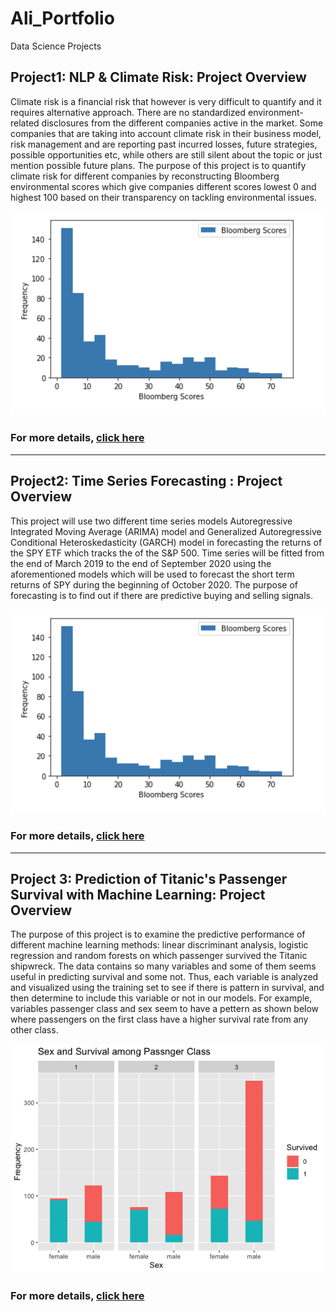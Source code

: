 # Ali_Portfolio
Data Science Projects 

## Project1: NLP & Climate Risk: Project Overview
Climate risk is a financial risk that however is very difficult to quantify and it requires alternative approach. There are no standardized environment-related
disclosures from the different companies active in the market. Some companies that are taking into account climate risk in their business model, risk management and are reporting past incurred losses, future strategies, possible opportunities etc, while others are still silent about the topic or just mention possible future plans. The purpose of this project is to quantify climate risk for different companies by reconstructing Bloomberg environmental scores which give companies different scores lowest 0 and highest 100 based on their transparency on tackling environmental issues.

![Bloomberg Environmental Scores](Images/BB_distribution.png)


### For more details, [click here](https://github.com/AliAljabri/NLP-EIP-Project-in-Python)

----------------------------
## Project2: Time Series Forecasting : Project Overview

This project will use two different time series models Autoregressive Integrated Moving Average (ARIMA) model and Generalized Autoregressive Conditional Heteroskedasticity (GARCH) model in forecasting the returns of the SPY ETF which tracks the of the S&P 500. Time series will be fitted from the end of March 2019 to the end of September 2020 using the aforementioned models which will be used to forecast the short term returns of SPY during the beginning of October 2020. The purpose of forecasting is to find out if there are predictive buying and selling signals.

![SPY Prices](Images/BB_distribution.png)

### For more details, [click here](https://github.com/AliAljabri/Time-Series-Forecasting)
----------------------------
## Project 3: Prediction of Titanic's Passenger Survival with Machine Learning: Project Overview 
The purpose of this project is to examine the predictive performance of different machine learning methods: linear discriminant analysis, logistic regression and random forests on which passenger survived the Titanic shipwreck.
The data contains so many variables and some of them seems useful in predicting survival and some not. Thus, each variable is analyzed and visualized using the training set to see if there is pattern in survival, and then determine to include this variable or not in our models. For example, variables passenger class and sex seem to have a pettern as shown below where passengers on the first class have a higher survival rate from any other class.

![](Images/Rplot01.png)


### For more details, [click here](https://github.com/AliAljabri/Machine-Learning-Project-in-R)

